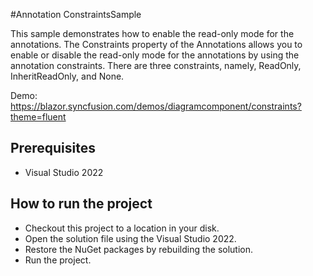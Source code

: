 #Annotation ConstraintsSample

This sample demonstrates how to enable the read-only mode for the annotations. The Constraints property of the Annotations allows you to enable or disable the read-only mode for the annotations by using the annotation constraints. There are three constraints, namely, ReadOnly, InheritReadOnly, and None.

Demo:
https://blazor.syncfusion.com/demos/diagramcomponent/constraints?theme=fluent

## Prerequisites

* Visual Studio 2022

## How to run the project

* Checkout this project to a location in your disk.
* Open the solution file using the Visual Studio 2022.
* Restore the NuGet packages by rebuilding the solution.
* Run the project.
